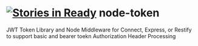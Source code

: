 [![Stories in Ready](https://badge.waffle.io/todd-werelius/node-token.png?label=ready&title=Ready)](https://waffle.io/todd-werelius/node-token)
node-token
==========

JWT Token Library and Node Middleware for Connect, Express, or Restify to support basic and bearer toekn Authorization Header Processing 
